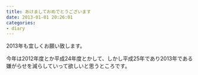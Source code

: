 ```yaml
---
title: あけましておめでとうございます
date: 2013-01-01 20:26:01
categories:
- diary
---
```

2013年も宜しくお願い致します。

今年は2012年度とか平成24年度とかして、しかし平成25年であり2013年である嫌がらせを減らしていって欲しいと思うところです。
